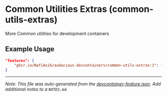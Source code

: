 
# Common Utilities Extras (common-utils-extras)

More Common utilities for development containers

## Example Usage

```json
"features": {
    "ghcr.io/NafiAsib/audacious-devcontainers/common-utils-extras:1": {}
}
```





---

_Note: This file was auto-generated from the [devcontainer-feature.json](https://github.com/NafiAsib/audacious-devcontainers/blob/main/src/common-utils-extras/devcontainer-feature.json).  Add additional notes to a `NOTES.md`._
